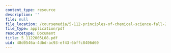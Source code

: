 ```yaml
---
content_type: resource
description: ''
file: null
file_location: /coursemedia/5-112-principles-of-chemical-science-fall-2005/48d0546a4dbdac93ef436bffc8406d60_5_1122005L08.pdf
file_type: application/pdf
resourcetype: Document
title: 5_1122005L08.pdf
uid: 48d0546a-4dbd-ac93-ef43-6bffc8406d60
---
```

